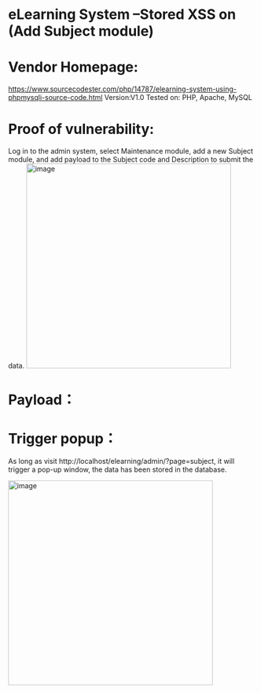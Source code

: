 # eLearning System –Stored XSS on (Add Subject module) 
# Vendor Homepage:
https://www.sourcecodester.com/php/14787/elearning-system-using-phpmysqli-source-code.html 
Version:V1.0
Tested on: PHP, Apache, MySQL
# Proof of vulnerability:
Log in to the admin system, select Maintenance module, add a new Subject module, and add payload to the Subject code and Description to submit the data.
<img width="416" alt="image" src="https://github.com/qqqyc/vuln/assets/53200267/646dfa36-8c7d-4494-bdef-681f903c3805">

# Payload：
</script><script>alert(1)</script>
# Trigger popup：
As long as visit http://localhost/elearning/admin/?page=subject, it will trigger a pop-up window, the data has been stored in the database.

<img width="416" alt="image" src="https://github.com/qqqyc/vuln/assets/53200267/030160d6-471e-423e-9075-cffc5a6f6d75">
